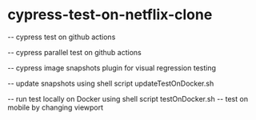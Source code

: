 # cypress-test-on-netflix-clone
-- cypress test on github actions

-- cypress parallel test on github actions

-- cypress image snapshots plugin for visual regression testing

-- update snapshots using shell script updateTestOnDocker.sh

-- run test locally on Docker using shell script testOnDocker.sh
-- test on mobile by changing viewport

